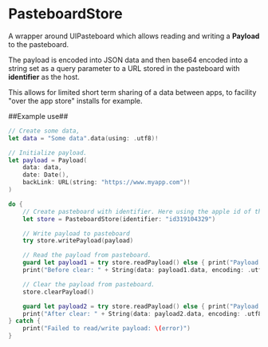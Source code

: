 # PasteboardStore

A wrapper around UIPasteboard which allows reading and writing a **Payload** to the pasteboard.

The payload is encoded into JSON data and then base64 encoded into a string set as a query parameter to a URL stored in the pasteboard with **identifier** as the host.

This allows for limited short term sharing of a data between apps, to facility "over the app store" installs for example. 

##Example use##

````Swift
// Create some data,
let data = "Some data".data(using: .utf8)!

// Initialize payload.
let payload = Payload(
    data: data,
    date: Date(),
    backLink: URL(string: "https://www.myapp.com")!
)

do {
    // Create pasteboard with identifier. Here using the apple id of the app.
    let store = PasteboardStore(identifier: "id319104329")

    // Write payload to pasteboard
    try store.writePayload(payload)

    // Read the payload from pasteboard.
    guard let payload1 = try store.readPayload() else { print("Payload not found"); return }
    print("Before clear: " + String(data: payload1.data, encoding: .utf8)!)

    // Clear the payload from pasteboard.
    store.clearPayload()

    guard let payload2 = try store.readPayload() else { print("Payload not found"); return }
    print("After clear: " + String(data: payload2.data, encoding: .utf8)!)
} catch {
    print("Failed to read/write payload: \(error)")
}
````
